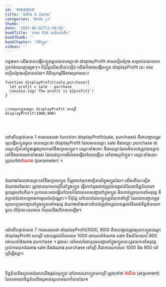 ```yaml
---
id: '90648860'
title: 'ដំណឹង​ & ​ដំណាង'
categories: 'Node.js'
thumb: ''
date: '2025-08-02T12:48:56'
bookTitle: 'ភាសា​ ES6 សម័យ​ទំនើប'
bookThumb: ''
bookChapter: 'អំពីក្បួន'
videos: ''
---
```

<p>កន្លង​មក​ យើង​បាន​បង្កើត​ក្បួន​​មួយ​មាន​ឈ្មោះ​ថា​ displayProfit តាម​របៀប​ម៉្យាង សម្រាប់​គណនា​រក​ប្រាក់​ចំណេញ​ផ្សេង​ៗ​​។ ក៏​ប៉ុន្តែ​លើស​ពី​នេះទៀត យើង​ក៏​អាច​​បង្កើត​​ក្បួន ​displayProfit នេះ តាម​របៀប​ម៉្យាង​ទៀត​​បាន​ដែរ​​។ ពិនិត្យ​កម្មវិធី​ខាង​ក្រោម​នេះ​៖</p><pre><code class="language-javascript">function displayProfit(sale,purchase){
  let profit = sale - purchase
  console.log(`The profit is ${profit}`)
}
 
//ការយក​ក្បួន​ឈ្មោះ displayProfit មកប្រើ
displayProfit(1000,900)</code></pre><p>&nbsp;</p><p>នៅ​លើ​បន្ទាត់​លេខ 1 ការសរសេរ​ថា function displayProfit(sale, purchase) គឺ​ជា​បញ្ជា​តម្រូវ​ឲ្យ​បង្កើត​ក្បួន​មួយ​ មាន​ឈ្មោះ​ថា displayProfit ដែល​មាន​ឈ្មោះ sale និងឈ្មោះ​ purchase ជា​ឈ្មោះ​ស្ថិត​នៅ​ក្នុង​រង្វង់​ក្រចក​ នៅ​នឹង​ក្បាល​ក្បួន​។ ឈ្មោះ​ទាំងនោះ គឺ​ជា​ឈ្មោះ​ដែល​មិន​ទាន់​ត្រូវ​បាន​ភ្ជាប់​ទៅ​នឹង​​អថេរ​ណា​ទាំងអស់ ដែល​ជា​ប្រការ​មិន​អាច​ធ្វើ​ទៅ​បាន​ឡើយ នៅ​ខាងក្រៅ​ក្បួន​។ ឈ្មោះ​ទាំងនោះ ត្រូវ​​​ហៅ​ថា​ <span style="color:hsl(0, 75%, 60%);"><strong>ដំណាង</strong></span> (parameter) ។</p><p>&nbsp;</p><p>ដំណាង​ដែល​ជា​ឈ្មោះ​នៅ​នឹង​ក្បាល​ក្បួន ក៏​ត្រូវ​ចាត់ទុក​ថា​ស្ថិត​នៅ​ក្នុង​ក្បួន​ដែរ​។ លើស​ពី​នេះ​ទៀត ដំណាង​ទាំងនោះ ត្រូវ​បាន​យក​មក​ប្រើ​នៅ​ក្នុង​ក្បួន ធ្វើ​ហាក់ដូច​ជា​វា​ត្រូវ​បាន​ផ្តល់​តំលៃ​ជា​ទិន្នន័យ​ណា​មួយ​រួច​ទៅ​ហើយ​។ ប្រការ​នេះ​អាច​ធ្វើ​ទៅ​បាន​ ក៏​ដោយសារ​បញ្ជា​នៅ​ក្នុង​ក្បួន មិន​ទាន់​ត្រូវ​យក​ទៅ​អនុវត្ត គឺ​វា​គ្រាន់​តែ​ជា​គម្រោងការ​មួយ​តែ​ប៉ុណ្ណោះ​។ ក៏​ប៉ុន្តែ​ នៅ​ពេល​ដែល​ក្បួន​ត្រូវ​យក​ទៅ​ប្រើ​ ដែល​ជា​បញ្ជា​តម្រូវ​ឲ្យ​យក​ក្រុម​បញ្ជា​នៅ​ក្នុង​ក្បួន​ទៅ​អនុវត្ត ដំណាង​ទាំងនោះ​​ចាំបាច់​ត្រូវ​តែ​ត្រូវ​បាន​ផ្តល់តំលៃ​​ជា​ទិន្នន័យ​​​ណា​មួយ បើ​ពុំ​នោះ​សោតទេ កំហុស​នឹង​កើត​មាន​ឡើង​។</p><p>&nbsp;</p><p>នៅ​លើ​បន្ទាត់​លេខ 7 ការសរសេរ​ថា displayProfit(1000, 900) គឺ​ជា​បញ្ជា​តម្រូវ​ឲ្យ​យក​​ក្បួន​ឈ្មោះ displayProfit មក​ប្រើ ដោយ​ផ្តល់​តំលៃ​លេខ 1000​ អោយ​ទៅ​តំណាង sale និង​តំលៃ​​លេខ 900 អោយ​ទៅដំណាង purchase ។ ដូចនេះ នៅ​ពេល​ដែល​ក្រុម​បញ្ជា​នៅ​ក្នុង​ក្បួន​នេះ​ត្រូវ​យក​ទៅ​អនុវត្ត គ្រប់​ការយក​ដំណាង sale និង​ដំណាង​ purchase ទៅ​ប្រើ គឺ​ជាការយក​លេខ 1000 និង 900 ទៅ​ប្រើ​រៀង​គ្នា​។</p><p>&nbsp;</p><p>ទិន្នន័យ​និង​ឬ​អថេរ​​ដែល​យើង​ផ្តល់​ឲ្យ​ក្បួន នៅ​ពេល​យក​ក្បួន​មក​ប្រើ ត្រូវ​ហៅ​ថា <span style="color:hsl(0, 75%, 60%);"><strong>ដំណឹង</strong></span> (argument) ដែល​អាច​ជា​ទិន្នន័យ​​និង​ឬ​អថេរ​ប្រភេទ​ណា​ក៏​បាន​ដែរ​៕</p>